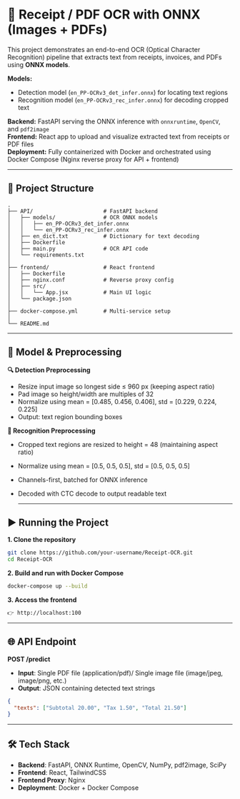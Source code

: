 # 🧾 Receipt / PDF OCR with ONNX (Images + PDFs)  

This project demonstrates an end-to-end OCR (Optical Character Recognition) pipeline that extracts text from receipts, invoices, and PDFs using **ONNX models**.  

**Models:**  
- Detection model (`en_PP-OCRv3_det_infer.onnx`) for locating text regions  
- Recognition model (`en_PP-OCRv3_rec_infer.onnx`) for decoding cropped text
 
**Backend:** FastAPI serving the ONNX inference with `onnxruntime`, `OpenCV`, and `pdf2image`  
**Frontend:** React app to upload and visualize extracted text from receipts or PDF files  
**Deployment:** Fully containerized with Docker and orchestrated using Docker Compose (Nginx reverse proxy for API + frontend)  

---

## 📂 Project Structure  
```plaintext
.
├── API/                      # FastAPI backend
│   ├── models/               # OCR ONNX models
│   │   ├── en_PP-OCRv3_det_infer.onnx
│   │   └── en_PP-OCRv3_rec_infer.onnx
│   ├── en_dict.txt           # Dictionary for text decoding
│   ├── Dockerfile
│   ├── main.py               # OCR API code
│   └── requirements.txt
│
├── frontend/                 # React frontend
│   ├── Dockerfile
│   ├── nginx.conf            # Reverse proxy config
│   ├── src/
│   │   └── App.jsx           # Main UI logic
│   └── package.json
│
├── docker-compose.yml        # Multi-service setup
│
└── README.md
```

---

## 📖 Model & Preprocessing
**🔍 Detection Preprocessing**

- Resize input image so longest side ≤ 960 px (keeping aspect ratio)
- Pad image so height/width are multiples of 32
- Normalize using mean = [0.485, 0.456, 0.406], std = [0.229, 0.224, 0.225]
- Output: text region bounding boxes


**🔡 Recognition Preprocessing**
- Cropped text regions are resized to height = 48 (maintaining aspect ratio)
- Normalize using mean = [0.5, 0.5, 0.5], std = [0.5, 0.5, 0.5]
- Channels-first, batched for ONNX inference
- Decoded with CTC decode to output readable text

  ---

## ▶️ Running the Project

**1. Clone the repository**
```bash
git clone https://github.com/your-username/Receipt-OCR.git
cd Receipt-OCR
```

**2. Build and run with Docker Compose**
```bash
docker-compose up --build
```

**3. Access the frontend**
```bash
👉 http://localhost:100
```

---


## 🌐 API Endpoint

**POST /predict**

- **Input**: Single PDF file (application/pdf)/ Single image file (image/jpeg, image/png, etc.)
- **Output**: JSON containing detected text strings
```json
{
  "texts": ["Subtotal 20.00", "Tax 1.50", "Total 21.50"]
}
```

---

## 🛠 Tech Stack

- **Backend**: FastAPI, ONNX Runtime, OpenCV, NumPy, pdf2image, SciPy
- **Frontend**: React, TailwindCSS
- **Frontend Proxy**: Nginx
- **Deployment**: Docker + Docker Compose
